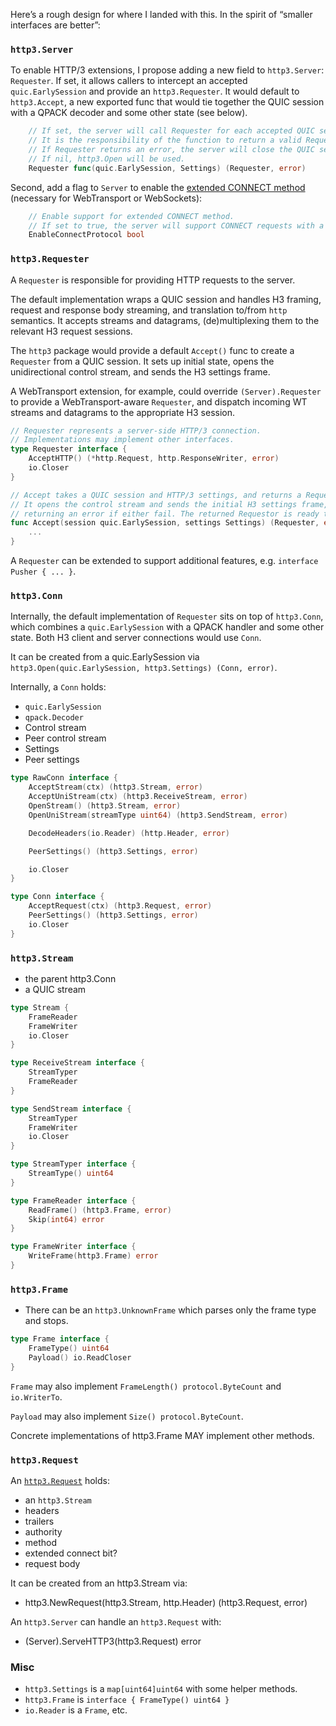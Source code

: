 Here’s a rough design for where I landed with this. In the spirit of “smaller interfaces are better”:

### `http3.Server`

To enable HTTP/3 extensions, I propose adding a new field to `http3.Server`: `Requester`. If set, it allows callers to intercept an accepted `quic.EarlySession` and provide an `http3.Requester`. It would default to `http3.Accept`, a new exported func that would tie together the QUIC session with a QPACK decoder and some other state (see below).

```go
	// If set, the server will call Requester for each accepted QUIC session.
	// It is the responsibility of the function to return a valid Requester.
	// If Requester returns an error, the server will close the QUIC session.
	// If nil, http3.Open will be used.
	Requester func(quic.EarlySession, Settings) (Requester, error)
```

Second, add a flag to `Server` to enable the [extended CONNECT method](https://datatracker.ietf.org/doc/html/rfc8441) (necessary for WebTransport or WebSockets):

```go
	// Enable support for extended CONNECT method.
	// If set to true, the server will support CONNECT requests with a :path and :protocol header.
	EnableConnectProtocol bool
```

### `http3.Requester`

A `Requester` is responsible for providing HTTP requests to the server.

The default implementation wraps a QUIC session and handles H3 framing, request and response body streaming, and translation to/from `http` semantics. It accepts streams and datagrams, (de)multiplexing them to the relevant H3 request sessions.

The `http3` package would provide a default `Accept()` func to create a `Requester` from a QUIC session. It sets up initial state, opens the unidirectional control stream, and sends the H3 settings frame.

A WebTransport extension, for example, could override `(Server).Requester` to provide a WebTransport-aware `Requester`, and dispatch incoming WT streams and datagrams to the appropriate H3 session.

```go
// Requester represents a server-side HTTP/3 connection.
// Implementations may implement other interfaces.
type Requester interface {
	AcceptHTTP() (*http.Request, http.ResponseWriter, error)
	io.Closer
}

// Accept takes a QUIC session and HTTP/3 settings, and returns a Requester.
// It opens the control stream and sends the initial H3 settings frame,
// returning an error if either fail. The returned Requestor is ready to use.
func Accept(session quic.EarlySession, settings Settings) (Requester, error) {
	...
}
```

A `Requester` can be extended to support additional features, e.g. `interface Pusher { ... }`.

### `http3.Conn`

Internally, the default implementation of `Requester` sits on top of `http3.Conn`, which combines a `quic.EarlySession` with a QPACK handler and some other state. Both H3 client and server connections would use `Conn`.

It can be created from a quic.EarlySession via `http3.Open(quic.EarlySession, http3.Settings) (Conn, error)`.

Internally, a `Conn` holds:

- `quic.EarlySession`
- `qpack.Decoder`
- Control stream
- Peer control stream
- Settings
- Peer settings

```go
type RawConn interface {
	AcceptStream(ctx) (http3.Stream, error)
	AcceptUniStream(ctx) (http3.ReceiveStream, error)
	OpenStream() (http3.Stream, error)
	OpenUniStream(streamType uint64) (http3.SendStream, error)

	DecodeHeaders(io.Reader) (http.Header, error)

	PeerSettings() (http3.Settings, error)

	io.Closer
}

type Conn interface {
	AcceptRequest(ctx) (http3.Request, error)
	PeerSettings() (http3.Settings, error)
	io.Closer
}
```

### `http3.Stream`

- the parent http3.Conn
- a QUIC stream

```go
type Stream {
	FrameReader
	FrameWriter
	io.Closer
}

type ReceiveStream interface {
	StreamTyper
	FrameReader
}

type SendStream interface {
	StreamTyper
	FrameWriter
	io.Closer
}

type StreamTyper interface {
	StreamType() uint64
}

type FrameReader interface {
	ReadFrame() (http3.Frame, error)
	Skip(int64) error
}

type FrameWriter interface {
	WriteFrame(http3.Frame) error
}
```

### `http3.Frame`

- There can be an `http3.UnknownFrame` which parses only the frame type and stops.

```go
type Frame interface {
	FrameType() uint64
	Payload() io.ReadCloser
}
```

`Frame` may also implement `FrameLength() protocol.ByteCount` and `io.WriterTo`.

`Payload` may also implement `Size() protocol.ByteCount`.

Concrete implementations of http3.Frame MAY implement other methods.

### `http3.Request`

An [`http3.Request`](https://www.ietf.org/archive/id/draft-ietf-quic-http-34.html#name-http-message-exchanges) holds:

- an `http3.Stream`
- headers
- trailers
- authority
- method
- extended connect bit?
- request body

It can be created from an http3.Stream via:

- http3.NewRequest(http3.Stream, http.Header) (http3.Request, error)

An `http3.Server` can handle an `http3.Request` with:

- (Server).ServeHTTP3(http3.Request) error

### Misc

- `http3.Settings` is a `map[uint64]uint64` with some helper methods.
- `http3.Frame` is `interface { FrameType() uint64 }`
- `io.Reader` is a `Frame`, etc.

